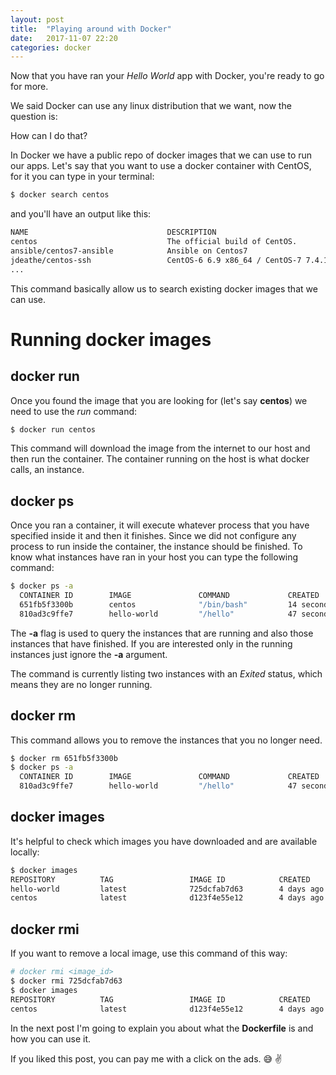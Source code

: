 ```yaml
---
layout: post
title:  "Playing around with Docker"
date:   2017-11-07 22:20
categories: docker
---
```


Now that you have ran your *Hello World* app with Docker, you're ready to go for more.

We said Docker can use any linux distribution that we want, now the question is:

How can I do that?

In Docker we have a public repo of docker images that we can use to run our apps.
Let's say that you want to use a docker container with CentOS, for it you can type in your terminal:
  
```sh
$ docker search centos
```  
  
and you'll have an output like this:

```sh
NAME                               DESCRIPTION                                     STARS               OFFICIAL            AUTOMATED
centos                             The official build of CentOS.                   3789                [OK]                
ansible/centos7-ansible            Ansible on Centos7                              103                                     [OK]
jdeathe/centos-ssh                 CentOS-6 6.9 x86_64 / CentOS-7 7.4.1708 x8...   89                                      [OK]
...
```

This command basically allow us to search existing docker images that we can use.

# Running docker images

## docker run
Once you found the image that you are looking for (let's say **centos**) we need to use the *run* command:

```sh
$ docker run centos
```

This command will download the image from the internet to our host and then run the container.
The container running on the host is what docker calls, an instance.

## docker ps
Once you ran a container, it will execute whatever process that you have specified inside it and then it finishes.
Since we did not configure any process to run inside the container, the instance should be finished. 
To know what instances have ran in your host you can type the following command:
```sh
$ docker ps -a
  CONTAINER ID        IMAGE               COMMAND             CREATED             STATUS                      PORTS               NAMES
  651fb5f3300b        centos              "/bin/bash"         14 seconds ago      Exited (0) 12 seconds ago                       musing_hoover
  810ad3c9ffe7        hello-world         "/hello"            47 seconds ago      Exited (0) 46 seconds ago                       objective_hawking
```

The **-a** flag is used to query the instances that are running and also those instances that have finished.
If you are interested only in the running instances just ignore the **-a** argument.

The command is currently listing two instances with an *Exited* status, which means they are no longer running.

## docker rm
This command allows you to remove the instances that you no longer need. 
```sh
$ docker rm 651fb5f3300b
$ docker ps -a
  CONTAINER ID        IMAGE               COMMAND             CREATED             STATUS                      PORTS               NAMES  
  810ad3c9ffe7        hello-world         "/hello"            47 seconds ago      Exited (0) 46 seconds ago                       objective_hawking
```

## docker images
It's helpful to check which images you have downloaded and are available locally:
```sh
$ docker images
REPOSITORY          TAG                 IMAGE ID            CREATED             SIZE
hello-world         latest              725dcfab7d63        4 days ago          1.84kB
centos              latest              d123f4e55e12        4 days ago          197MB
```

## docker rmi
If you want to remove a local image, use this command of this way:
```sh
# docker rmi <image_id>
$ docker rmi 725dcfab7d63
$ docker images
REPOSITORY          TAG                 IMAGE ID            CREATED             SIZE
centos              latest              d123f4e55e12        4 days ago          197MB
```

In the next post I'm going to explain you about what the **Dockerfile** is and how you can use it. 

If you liked this post, you can pay me with a click on the ads. :sweat_smile: :v:

<script async src="//pagead2.googlesyndication.com/pagead/js/adsbygoogle.js"></script>
<!-- inferior -->
<ins class="adsbygoogle"
     style="display:inline-block;width:728px;height:90px"
     data-ad-client="ca-pub-5428825449848403"
     data-ad-slot="1328012179"></ins>
<script>
(adsbygoogle = window.adsbygoogle || []).push({});
</script>